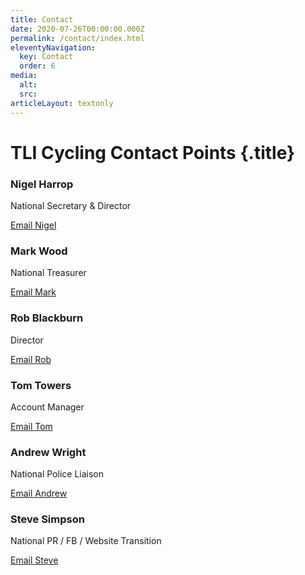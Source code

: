 ```yaml
---
title: Contact
date: 2020-07-26T00:00:00.000Z
permalink: /contact/index.html
eleventyNavigation:
  key: Contact
  order: 6
media:
  alt:
  src:
articleLayout: textonly
---
```


# TLI Cycling Contact Points {.title}

<div class="mb-2 mt-2">
  <h3 class="subtitle mb-0">Nigel Harrop</h3>
  <p class="mb-025">National Secretary & Director</p>
  <a href="mailto:nigeljharrop@tlicycling.org.uk">Email Nigel</a>
</div>

<div class="mb-2">
  <h3 class="subtitle mb-0">Mark Wood</h3>
  <p class="mb-025">National Treasurer</p>
  <a href="mailto:markwood@tlicycling.org.uk">Email Mark</a>
</div>

<div class="mb-2">
  <h3 class="subtitle mb-0">Rob Blackburn</h3>
  <p class="mb-025">Director</p>
  <a href="mailto:robertblackburn@tlicycling.org.uk">Email Rob</a>
</div>

<div class="mb-2">
  <h3 class="subtitle mb-0">Tom Towers</h3>
  <p class="mb-025">Account Manager</p>
  <a href="mailto:tomtowers@tlicycling.org.uk">Email Tom</a>
</div>

<div class="mb-2">
  <h3 class="subtitle mb-0">Andrew Wright</h3>
  <p class="mb-025">National Police Liaison</p>
  <a href="mailto:andrewwright@tlicycling.org.uk">Email Andrew</a>
</div>

<div class="mb-2">
  <h3 class="subtitle mb-0">Steve Simpson</h3>
  <p class="mb-025">National PR / FB / Website Transition</p>
  <a href="mailto:stevesimpson@tlicycling.org.uk">Email Steve</a>
</div>
